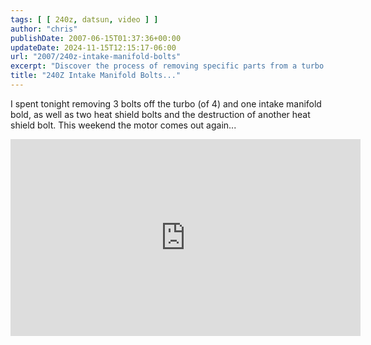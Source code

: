 ```yaml
---
tags: [ [ 240z, datsun, video ] ]
author: "chris"
publishDate: 2007-06-15T01:37:36+00:00
updateDate: 2024-11-15T12:15:17-06:00
url: "2007/240z-intake-manifold-bolts"
excerpt: "Discover the process of removing specific parts from a turbo motor in this detailed tutorial with an embedded video guide."
title: "240Z Intake Manifold Bolts..."
---
```


I spent tonight removing 3 bolts off the turbo (of 4) and one intake manifold bold, as well as two heat shield bolts and the destruction of another heat shield bolt. This weekend the motor comes out again...

<iframe width="560" height="315" src="https://www.youtube.com/embed/WDRsQYWPIkQ?si=U6F56rJK1E7kJ4d8" title="YouTube video player" frameborder="0" allow="accelerometer; autoplay; clipboard-write; encrypted-media; gyroscope; picture-in-picture; web-share" referrerpolicy="strict-origin-when-cross-origin" allowfullscreen></iframe>
